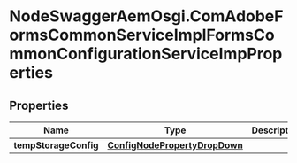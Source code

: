 # NodeSwaggerAemOsgi.ComAdobeFormsCommonServiceImplFormsCommonConfigurationServiceImpProperties

## Properties
Name | Type | Description | Notes
------------ | ------------- | ------------- | -------------
**tempStorageConfig** | [**ConfigNodePropertyDropDown**](ConfigNodePropertyDropDown.md) |  | [optional] 


